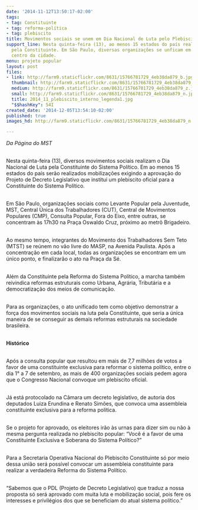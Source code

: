```yaml
---
date: '2014-11-12T13:50:17-02:00'
tags:
- tag: Constituinte
- tag: reforma-política
- tag: plebiscito
title: Movimentos sociais se unem em Dia Nacional de Luta pelo Plebiscito Constituinte
support_line: Nesta quinta-feira (13), ao menos 15 estados do país realizam mobilizações
  pela Constituinte. Em São Paulo, diversas organizações se unficam em marcha pelo
  centro da cidade.
menu: projeto popular
layout: post
files:
- link: http://farm9.staticflickr.com/8631/15766781729_4eb38da879_b.jpg
  thumbnail: http://farm9.staticflickr.com/8631/15766781729_4eb38da879_t.jpg
  medium: http://farm9.staticflickr.com/8631/15766781729_4eb38da879_z.jpg
  small: http://farm9.staticflickr.com/8631/15766781729_4eb38da879_n.jpg
  title: 2014_11_plebiscito_interno_legenda1.jpg
  "$$hashKey": 54I
created_date: '2014-12-05T13:54:10-02:00'
published: true
images_hd: http://farm9.staticflickr.com/8631/15766781729_4eb38da879_n.jpg

---
```

<p><em>Da P&aacute;gina do MST</em></p>

<p><br />
Nesta quinta-feira (13), diversos movimentos sociais realizam o Dia Nacional de Luta pela Constituinte do Sistema Pol&iacute;tico. Em ao menos 15 estados do pa&iacute;s ser&atilde;o realizados mobiliza&ccedil;&otilde;es exigindo a aprova&ccedil;&atilde;o do Projeto de Decreto Legislativo que institui um plebiscito oficial para a Constituinte do Sistema Pol&iacute;tico.</p>

<p><br />
Em S&atilde;o Paulo, organiza&ccedil;&otilde;es sociais como Levante Popular pela Juventude, MST, Central &Uacute;nica dos Trabalhadores (CUT), Central de Movimentos Populares (CMP), Consulta Popular, Fora do Eixo, entre outras, se concentram &agrave;s 17h30 na Pra&ccedil;a Oswaldo Cruz, pr&oacute;ximo ao metr&ocirc; Brigadeiro.</p>

<p><br />
Ao mesmo tempo, integrantes do Movimento dos Trabalhadores Sem Teto (MTST) se re&uacute;nem no v&atilde;o livre do MASP, na Avenida Paulista. Ap&oacute;s a concentra&ccedil;&atilde;o em cada local, todas as organiza&ccedil;&otilde;es se encontram em um &uacute;nico ponto, e finalizar&atilde;o o ato na Pra&ccedil;a da S&eacute;.</p>

<p><br />
Al&eacute;m da Constituinte pela Reforma do Sistema Pol&iacute;tico, a marcha tamb&eacute;m reivindica reformas estruturais como Urbana, Agr&aacute;ria, Tribut&aacute;ria e a democratiza&ccedil;&atilde;o dos meios de comunica&ccedil;&atilde;o.</p>

<p><br />
Para as organiza&ccedil;&otilde;es, o ato unificado tem como objetivo demonstrar a for&ccedil;a dos movimentos sociais na luta pela Constituinte, que seria a &uacute;nica maneira de se conseguir as demais reformas estruturais na sociedade brasileira.</p>

<p><br />
<strong>Hist&oacute;rico</strong></p>

<p><br />
Ap&oacute;s a consulta popular que resultou em mais de 7,7 milh&otilde;es de votos a favor de uma constituinte exclusiva para reformar o sistema pol&iacute;tico, entre o dia 1&deg; a 7 de setembro, as mais de 400 organiza&ccedil;&otilde;es sociais pedem agora que o Congresso Nacional convoque um plebiscito oficial.&nbsp;</p>

<p><br />
J&aacute; est&aacute; protocolado na C&acirc;mara um decreto legislativo, de autoria dos deputados Luiza Erundina e Renato Sim&otilde;es, que convoca uma assembleia constituinte exclusiva para a reforma pol&iacute;tica.&nbsp;</p>

<p><br />
Se o projeto for aprovado, os eleitores ir&atilde;o &agrave;s urnas para dizer sim ou n&atilde;o &agrave; mesma pergunta realizada no plebiscito popular: &ldquo;Voc&ecirc; &eacute; a favor de uma Constituinte Exclusiva e Soberana do Sistema Pol&iacute;tico?&rdquo;&nbsp;</p>

<p><br />
Para a Secretaria Operativa Nacional do Plebiscito Constituinte s&oacute; por meio dessa uni&atilde;o ser&aacute; poss&iacute;vel convocar um assembleia constituinte para realizar a verdadeira Reforma do Sistema Pol&iacute;tico.&nbsp;</p>

<p><br />
&ldquo;Sabemos que o PDL (Projeto de Decreto Legislativo) que traduz a nossa proposta s&oacute; ser&aacute; aprovado com muita luta e mobiliza&ccedil;&atilde;o social, pois fere os interesses e privil&eacute;gios dos que se beneficiam do atual sistema pol&iacute;tico.&rdquo;</p>

<p>&nbsp;&nbsp; &nbsp;</p>

<div>&nbsp;</div>

<p>&nbsp;</p>
